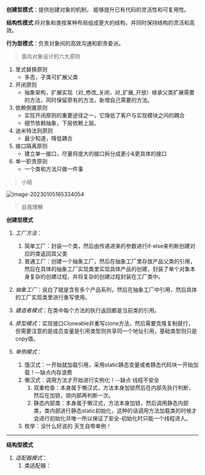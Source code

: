 **创建型模式**：提供创建对象的机制， 能够提升已有代码的灵活性和可复用性。

**结构性模式**:将对象和类按某种布局组成更大的结构，并同时保持结构的灵活和⾼效。

**行为型模式**：负责对象间的高效沟通和职责委派。

> 面向对象设计的六大原则

1. 里式替换原则
   - 多态，子类可扩展父类
2. 开闭原则
   - 抽象架构，扩展实现（对_修改_关闭，对_扩展_开放）继承父类扩展需要的方法，同时保留原有的方法，新增自己需要的方法。
3. 依赖倒置原则
   - 实现开闭原则的重要途径之一，它降低了客户与实现模块之间的耦合
   - 细节依赖抽象，下层依赖上层。
4. 迪米特法则原则
   - 最少知道，降低耦合
5. 接口隔离原则
   - 建立单一接口，尽量将庞大的接口拆分成更小&更具体的接口
6. 单一职责原则
   - 一个类和方法只做一件事

> 小结

![image-20230105165334054](https://springcloud-hrm-miao.oss-cn-beijing.aliyuncs.com/markdown/202301051653250.png)

> 自我理解

**创建型模式**

1. *工厂方法*：

   1. 简单工厂：封装一个类，然后由传递进来的参数进行if-else来判断创建对应的类返回其父类
   2. 普通工厂：创建一个抽象工厂，然后在抽象工厂里存放产品父类的引用，然后在具体的抽象工厂实现类里实现具体产品的创建，封装了单个对象本身复杂的创建过程，并将复杂的创建过程封装在工厂类中。

2. *抽象工厂*：说白了就是含有多个产品系列，然后在抽象工厂中引用，然后具体的工厂实现类里进行重写使用。

3. *建造者模式*：在类中每个方法的执行返回都是当前类的引用。

4. *原型模式*：实现接口Cloneable并重写clone方法，然后需要克隆复制就行，但需要注意的是成员变量是引用类型则共享同一个地址引用，基础类型则只是copy值。

5. *单例模式*：

   1. 饿汉式：一开始就加载引用，采用static静态变量或者静态代码块一开始加载！--缺点内存浪费
   2. 懒汉式：调用方法才开始进行实例化！--缺点 线程不安全
      1. 双重检查：本身属于懒汉式，方法本身加锁然后在内部先执行判断，然后在加锁，锁内部再判断一次。
      2. 静态内部类：本身属于懒汉式，方法本身加锁，然后调用静态内部类，类内部进行静态static初始化，这种的话调用方法加载类的时候才会进行初始化并唯一所以保证了安全-初始化时只能一个线程进入。
   3. 枚举：没什么好说的 天生自带单例！

---

**结构型模式**

1. *适配器模式*：
   1. 类适配器：
